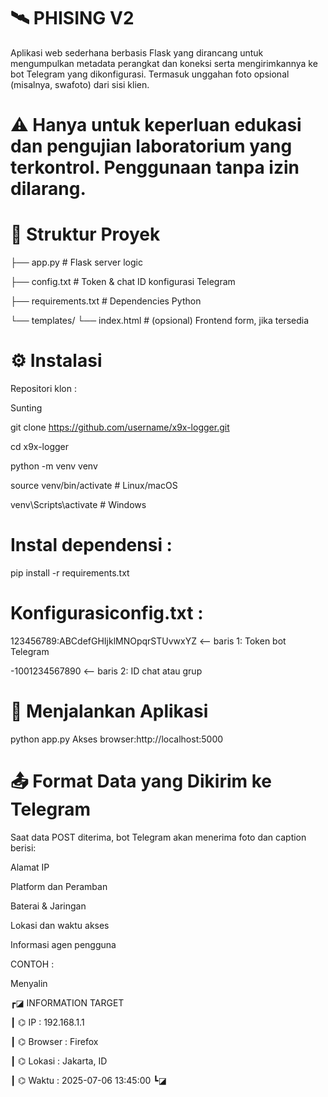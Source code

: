 # 🛰️ PHISING V2
Aplikasi web sederhana berbasis Flask yang dirancang untuk mengumpulkan metadata perangkat dan koneksi serta mengirimkannya ke bot Telegram yang dikonfigurasi.     Termasuk unggahan foto opsional (misalnya, swafoto) dari sisi klien.

# ⚠️ Hanya untuk keperluan edukasi dan pengujian laboratorium yang terkontrol. Penggunaan tanpa izin dilarang.

# 📂 Struktur Proyek

├── app.py               # Flask server logic

├── config.txt           # Token & chat ID konfigurasi Telegram

├── requirements.txt     # Dependencies Python

└── templates/
    └── index.html       # (opsional) Frontend form, jika tersedia

# ⚙️ Instalasi
Repositori klon :

Sunting

git clone https://github.com/username/x9x-logger.git

cd x9x-logger

python -m venv venv

source venv/bin/activate  # Linux/macOS

venv\\Scripts\\activate   # Windows

# Instal dependensi :

pip install -r requirements.txt

# Konfigurasiconfig.txt :

123456789:ABCdefGHIjklMNOpqrSTUvwxYZ        <-- baris 1: Token bot Telegram

-1001234567890                              <-- baris 2: ID chat atau grup

# 🚀 Menjalankan Aplikasi
python app.py
Akses browser:http://localhost:5000

# 📤 Format Data yang Dikirim ke Telegram

Saat data POST diterima, bot Telegram akan menerima foto dan caption berisi:

Alamat IP

Platform dan Peramban

Baterai & Jaringan

Lokasi dan waktu akses

Informasi agen pengguna

CONTOH :

Menyalin

┏◪ INFORMATION TARGET

┃ ⌬ IP       : 192.168.1.1

┃ ⌬ Browser  : Firefox

┃ ⌬ Lokasi   : Jakarta, ID

┃ ⌬ Waktu    : 2025-07-06 13:45:00
┗◪
